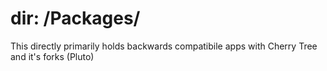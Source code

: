 # dir: /Packages/
This directly primarily holds backwards compatibile apps with Cherry Tree and it's forks (Pluto)